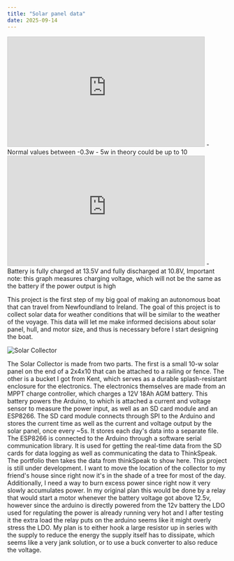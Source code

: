 ```yaml
---
title: "Solar panel data"
date: 2025-09-14
---
```

<iframe width="450" height="250" style="border: 1px solid #cccccc;"
src="https://thingspeak.mathworks.com/channels/2937156/charts/2?bgcolor=%23ffffff&color=%23d62020&dynamic=true&results=100&title=Power&type=column&yaxis=Power+%28w%29">
</iframe>
-Normal values between -0.3w - 5w in theory could be up to 10

<iframe width="450" height="250" style="border: 1px solid #cccccc;"
src="https://thingspeak.mathworks.com/channels/2937156/charts/1?bgcolor=%23ffffff&color=%23d62020&dynamic=true&results=1000&title=Battery+Voltage&type=line&yaxismax=14&yaxismin=10&yaxis=Battery+Voltage+%28V%29">
</iframe>
-Battery is fully charged at 13.5V and fully discharged at 10.8V, Important note: this graph measures charging voltage, which will not be the same as the battery if the power output is high

This project is the first step of my big goal of making an autonomous boat that can travel from Newfoundland to Ireland. The goal of this project is to collect solar data for weather conditions that will be similar to the weather of the voyage. This data will let me make informed decisions about solar panel, hull, and motor size, and thus is necessary before I start designing the boat. 

![Solar Collector](https://github.com/user-attachments/assets/1e498280-6fe4-4448-99d6-fa8bba60896f)

The Solar Collector is made from two parts. The first is a small 10-w solar panel on the end of a 2x4x10 that can be attached to a railing or fence. The other is a bucket I got from Kent, which serves as a durable splash-resistant enclosure for the electronics. The electronics themselves are made from an MPPT charge controller, which charges a 12V 18Ah AGM battery. This battery powers the Arduino, to which is attached a current and voltage sensor to measure the power input, as well as an SD card module and an ESP8266. The SD card module connects through SPI to the Arduino and stores the current time as well as the current and voltage output by the solar panel, once every ~5s. It stores each day's data into a separate file. The ESP8266 is connected to the Arduino through a software serial communication library. It is used for getting the real-time data from the SD cards for data logging as well as communicating the data to ThinkSpeak. The portfolio then takes the data from thinkSpeak to show here. This project is still under development. I want to move the location of the collector to my friend's house since right now it's in the shade of a tree for most of the day. Additionally, I need a way to burn excess power since right now it very slowly accumulates power. In my original plan this would be done by a relay that would start a motor whenever the battery voltage got above 12.5v, however since the arduino is directly powered from the 12v battery the LDO used for regulating the power is already running very hot and I after testing it the extra load the relay puts on the arduino seems like it might overly stress the LDO. My plan is to either hook a large resistor up in series with the supply to reduce the energy the supply itself has to dissipate, which seems like a very jank solution, or to use a buck converter to also reduce the voltage.

